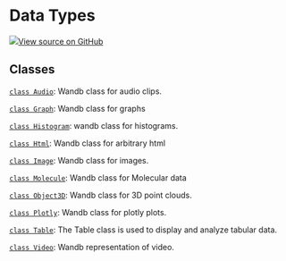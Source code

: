 # Data Types

[![](https://www.tensorflow.org/images/GitHub-Mark-32px.png)View source on GitHub](https://www.github.com/wandb/client/tree/v0.10.31/wandb/__init__.py)

## Classes

[`class Audio`](audio.md): Wandb class for audio clips.

[`class Graph`](graph.md): Wandb class for graphs

[`class Histogram`](histogram.md): wandb class for histograms.

[`class Html`](html.md): Wandb class for arbitrary html

[`class Image`](image.md): Wandb class for images.

[`class Molecule`](molecule.md): Wandb class for Molecular data

[`class Object3D`](object3d.md): Wandb class for 3D point clouds.

[`class Plotly`](plotly.md): Wandb class for plotly plots.

[`class Table`](table.md): The Table class is used to display and analyze tabular data.

[`class Video`](video.md): Wandb representation of video.

